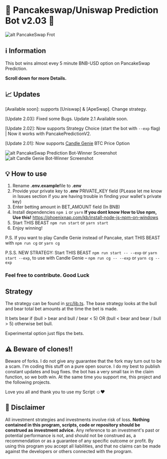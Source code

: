 # 🥞 Pancakeswap/Uniswap Prediction Bot v2.03 🥞

![alt PancakeSwap Frot](png_3.jpeg)




## ℹ️ Information 

This bot wins almost evey 5 minute BNB-USD option on PancakeSwap Prediction.

**Scroll down for more Details.**

## 📈 Updates 

[Available soon]: supports [Uniswap] & [ApeSwap]. Change strategy.

[Update 2.03]: Fixed some Bugs. Update 2.1 Available soon. 

[Update 2.02]: Now supports Strategy Choice (start the bot with `--exp` flag) | Now it works with PancakePredictionV2.

[Update 2.01]: Now supports [Candle Genie](https://candlegenie.io/prediction) BTC Price Option

![alt PancakeSwap Prediction Bot-Winner Screenshot](png_1.png)
![alt Candle Genie Bot-Winner Screenshot](png_2.png)

## 💡 How to use

1. Rename **.env.example**file to **.env**
2. Provide your private key to **.env** PRIVATE_KEY field (PLease let me know in Issues section if you are having trouble in finding your wallet's private key)
3. Enter betting amount in BET_AMOUNT field (In BNB)
4. Install dependencies `npm i` or `yarn` **If you dont know How to Use npm, Use this!**          https://phoenixnap.com/kb/install-node-js-npm-on-windows
5. Start THIS BEAST `npm run start` or `yarn start`
6. Enjoy winning!



P.S. If you want to play Candle Genie instead of Pancake, start THIS BEAST with `npm run cg` or `yarn cg`

P.S.S. NEW STRATEGY: Start THIS BEAST `npm run start -- --exp` or `yarn start --exp`, to use with Candle Genie – `npm run cg -- --exp` or `yarn cg --exp`

### Feel free to contribute. Good Luck


## Strategy

The strategy can be found in [src/lib.ts](https://github.com/AssaEmpireToken/Pancakeswap-Prediction-Bot-NEW-v2.03/blob/main/src/lib.ts#L38). The base strategy looks at the bull and bear total bet amounts at the time the bet is made.

It bets bear if (bull > bear and bull / bear < 5) OR (bull < bear and bear / bull > 5) otherwise bet bull.

Experimental option just flips the bets.

## ⚠️ Beware of clones!!

Beware of forks. I do not give any guarantee that the fork may turn out to be a scam. I'm coding this stuff on a pure open source. I do my best to publish       constant updates and bug fixes. the bot has a very small tax in the claim function, so we both win. At the same time you support me, this project and the following projects. 

Love you all and thank you to use my Script ☺️❤️


## 🌈 Disclaimer

All investment strategies and investments involve risk of loss.
**Nothing contained in this program, scripts, code or repository should be construed as investment advice.**
Any reference to an investment's past or potential performance is not,
and should not be construed as, a recommendation or as a guarantee of
any specific outcome or profit.
By using this program you accept all liabilities, and that no claims can be made against the developers or others connected with the program.

